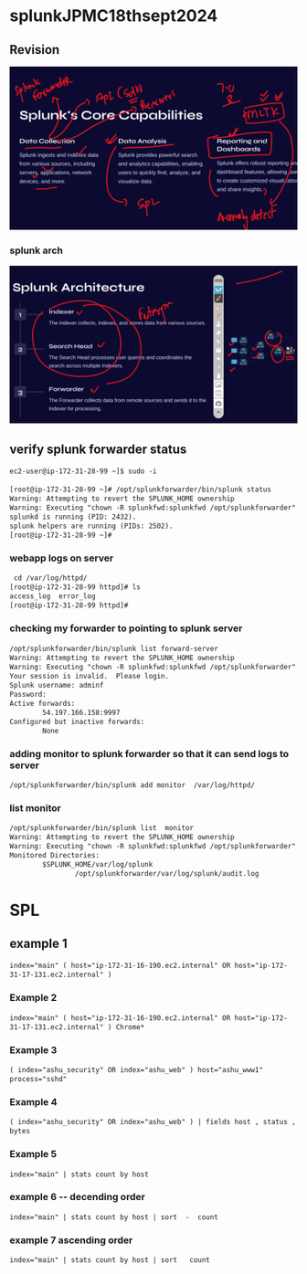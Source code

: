 # splunkJPMC18thsept2024

## Revision 

<img src="rev1.png">

### splunk arch 

<img src="rev2.png">

## verify splunk forwarder status 

```
ec2-user@ip-172-31-28-99 ~]$ sudo -i

[root@ip-172-31-28-99 ~]# /opt/splunkforwarder/bin/splunk status
Warning: Attempting to revert the SPLUNK_HOME ownership
Warning: Executing "chown -R splunkfwd:splunkfwd /opt/splunkforwarder"
splunkd is running (PID: 2432).
splunk helpers are running (PIDs: 2502).
[root@ip-172-31-28-99 ~]# 

```

### webapp logs on server 

```
 cd /var/log/httpd/
[root@ip-172-31-28-99 httpd]# ls
access_log  error_log
[root@ip-172-31-28-99 httpd]# 

```

### checking my forwarder to pointing to splunk server

```
/opt/splunkforwarder/bin/splunk list forward-server
Warning: Attempting to revert the SPLUNK_HOME ownership
Warning: Executing "chown -R splunkfwd:splunkfwd /opt/splunkforwarder"
Your session is invalid.  Please login.
Splunk username: adminf
Password: 
Active forwards:
        54.197.166.158:9997
Configured but inactive forwards:
        None
```

### adding monitor to splunk forwarder so that it can send logs to server 

```
/opt/splunkforwarder/bin/splunk add monitor  /var/log/httpd/ 
```

### list monitor

```
/opt/splunkforwarder/bin/splunk list  monitor  
Warning: Attempting to revert the SPLUNK_HOME ownership
Warning: Executing "chown -R splunkfwd:splunkfwd /opt/splunkforwarder"
Monitored Directories:
        $SPLUNK_HOME/var/log/splunk
                /opt/splunkforwarder/var/log/splunk/audit.log
```

# SPL 

## example 1 

```
index="main" ( host="ip-172-31-16-190.ec2.internal" OR host="ip-172-31-17-131.ec2.internal" )
```

### Example 2 

```
index="main" ( host="ip-172-31-16-190.ec2.internal" OR host="ip-172-31-17-131.ec2.internal" ) Chrome*
```

### Example 3 

```
( index="ashu_security" OR index="ashu_web" ) host="ashu_www1" process="sshd"
```

### Example 4 

```
( index="ashu_security" OR index="ashu_web" ) | fields host , status , bytes
```

### Example 5 

```
index="main" | stats count by host
```

### example 6 -- decending order 

```
index="main" | stats count by host | sort  -  count
```

### example 7 ascending order 

```
index="main" | stats count by host | sort   count
```
